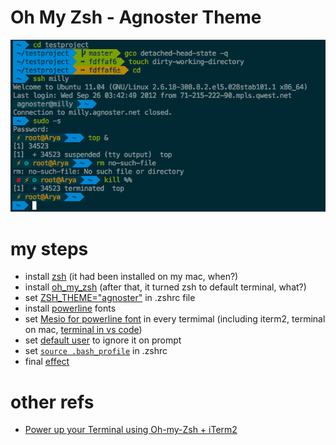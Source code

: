 # Oh My Zsh - Agnoster Theme

![](./img/effect.png)

# my steps
- install [zsh](https://github.com/robbyrussell/oh-my-zsh) (it had been installed on my mac, when?)
- install [oh_my_zsh](https://github.com/robbyrussell/oh-my-zsh) (after that, it turned zsh to default terminal, what?)
- set [ZSH_THEME="agnoster"](https://github.com/robbyrussell/oh-my-zsh#themes) in .zshrc file
- install [powerline](https://github.com/powerline/fonts) fonts
- set [Mesio for powerline font](https://github.com/robbyrussell/oh-my-zsh/issues/1906#issuecomment-252443982) in every termimal (including iterm2, terminal on mac, [terminal in vs code](https://github.com/Microsoft/vscode/issues/15119))
- set [default user](https://gist.github.com/logicmd/4015090#gistcomment-1908209) to ignore it on prompt
- set [`source .bash_profile`](https://github.com/robbyrussell/oh-my-zsh/issues/3807) in .zshrc
- final [effect](https://github.com/robbyrussell/oh-my-zsh/wiki/Themes#agnoster)

# other refs
- [Power up your Terminal using Oh-my-Zsh + iTerm2](https://medium.com/swlh/power-up-your-terminal-using-oh-my-zsh-iterm2-c5a03f73a9fb)